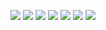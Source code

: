 ![](https://via.placeholder.com/80/a6b3b1/FFFFFF/?text=%20)
![](https://icongr.am/devicon/angularjs-plain.svg)
![](https://icongr.am/simple/github.svg)
![](https://icongr.am/entypo/emoji-sad.svg)
![](https://icongr.am/entypo/typing.svg)
![](https://icongr.am/entypo/github.svg)
![](https://icongr.am/entypo/bell.svg)
